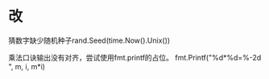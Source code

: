 # 改
猜数字缺少随机种子rand.Seed(time.Now().Unix())

乘法口诀输出没有对齐，尝试使用fmt.printf的占位。
fmt.Printf("%d*%d=%-2d ", m, i, m*i)